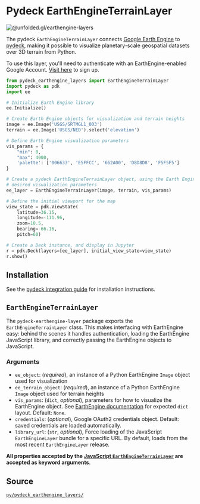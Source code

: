 # Pydeck EarthEngineTerrainLayer

<p class="badges">
  <img src="https://img.shields.io/badge/@unfolded.gl/earthengine--layers-lightgrey.svg?style=flat-square" alt="@unfolded.gl/earthengine-layers" />
</p>

The pydeck `EarthEngineTerrainLayer` connects [Google Earth Engine][gee] to
[pydeck](https://pydeck.gl), making it possible to visualize planetary-scale
geospatial datasets over 3D terrain from Python.

[gee]: https://earthengine.google.com/

To use this layer, you'll need to authenticate with an EarthEngine-enabled
Google Account. [Visit here][gee-signup] to sign up.

[gee-signup]: https://signup.earthengine.google.com/#!/

```py
from pydeck_earthengine_layers import EarthEngineTerrainLayer
import pydeck as pdk
import ee

# Initialize Earth Engine library
ee.Initialize()

# Create Earth Engine objects for visualization and terrain heights
image = ee.Image('USGS/SRTMGL1_003')
terrain = ee.Image('USGS/NED').select('elevation')

# Define Earth Engine visualization parameters
vis_params = {
    "min": 0, 
    "max": 4000,
    'palette': ['006633', 'E5FFCC', '662A00', 'D8D8D8', 'F5F5F5']
}

# Create a pydeck EarthEngineTerrainLayer object, using the Earth Engine objects and
# desired visualization parameters
ee_layer = EarthEngineTerrainLayer(image, terrain, vis_params)

# Define the initial viewport for the map
view_state = pdk.ViewState(
    latitude=36.15,
    longitude=-111.96,
    zoom=10.5, 
    bearing=-66.16,
    pitch=60)

# Create a Deck instance, and display in Jupyter
r = pdk.Deck(layers=[ee_layer], initial_view_state=view_state)
r.show()
```

## Installation

See the [pydeck integration guide](/docs/developer-guide/pydeck-integration.md)
for installation instructions.

## `EarthEngineTerrainLayer`

The `pydeck-earthengine-layer` package exports the `EarthEngineTerrainLayer`
class. This makes interfacing with EarthEngine easy: behind the scenes it
handles authentication, loading the EarthEngine JavaScript library, and
correctly passing the EarthEngine objects to JavaScript.

### Arguments

- `ee_object`: (_required_), an instance of a Python EarthEngine `Image` object used for visualization
- `ee_terrain_object`: (_required_), an instance of a Python EarthEngine `Image` object used for terrain heights
- `vis_params`: (`dict`, _optional_), parameters for how to visualize the
  EarthEngine object. See [EarthEngine
  documentation](https://developers.google.com/earth-engine/image_visualization)
  for expected `dict` layout. Default: `None`.
- `credentials`: (_optional_), Google OAuth2 credentials object. Default: saved
  credentials are loaded automatically.
- `library_url`: (`str`, _optional_), Force loading of the JavaScript
  `EarthEngineLayer` bundle for a specific URL. By default, loads from the most
  recent `EarthEngineLayer` release.

**All properties accepted by the [JavaScript
`EarthEngineTerrainLayer`](/modules/earthengine-layers/docs/api-reference/earthengine-terrain-layer.md#properties)
are accepted as keyword arguments**.

## Source

[`py/pydeck_earthengine_layers/`](https://github.com/UnfoldedInc/earthengine-layers/tree/master/py/pydeck_earthengine_layers)
